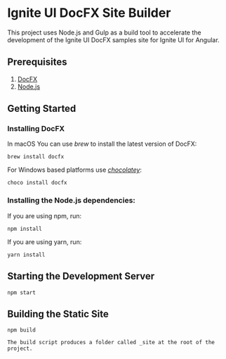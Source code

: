 # Ignite UI DocFX Site Builder

This project uses Node.js and Gulp as a build tool to accelerate the development of the Ignite UI DocFX samples site for Ignite UI for Angular.

## Prerequisites
1. [DocFX](https://dotnet.github.io/docfx)
2. [Node.js](https://nodejs.org)

## Getting Started

### Installing DocFX
In macOS You can use _brew_ to install the latest version of DocFX:
```
brew install docfx 
``` 

For Windows based platforms use [_chocolatey_](https://chocolatey.org/):
```
choco install docfx
``` 

### Installing the Node.js dependencies:

If you are using npm, run:
```
npm install 
``` 

If you are using yarn, run:
```
yarn install 
``` 

## Starting the Development Server
```
npm start
```

## Building the Static Site

```
npm build

The build script produces a folder called _site at the root of the project.